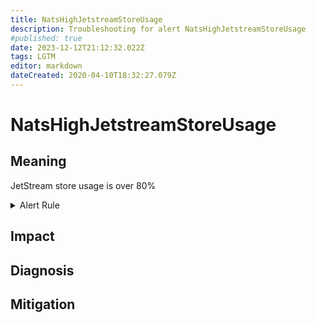 ```yaml
---
title: NatsHighJetstreamStoreUsage
description: Troubleshooting for alert NatsHighJetstreamStoreUsage
#published: true
date: 2023-12-12T21:12:32.022Z
tags: LGTM
editor: markdown
dateCreated: 2020-04-10T18:32:27.079Z
---
```


# NatsHighJetstreamStoreUsage

## Meaning
[//]: # "Short paragraph that explains what the alert means"
JetStream store usage is over 80%

<details>
  <summary>Alert Rule</summary>

  ```yaml
alert: NatsHighJetstreamStoreUsage
expr: gnatsd_varz_jetstream_stats_storage / gnatsd_varz_jetstream_config_max_storage > 0.8
for: 5m
labels:
    severity: warning
annotations:
    summary: Nats high JetStream store usage (instance {{ $labels.instance }})
    description: |-
        JetStream store usage is over 80%
          VALUE = {{ $value }}
          LABELS = {{ $labels }}
    runbook: https://github.com/srerun/prometheus-alerts/content/runbooks/NatsHighJetstreamStoreUsage

  ```
</details>


## Impact
[//]: # "What could / will happen if the alert is not addressed"



## Diagnosis
[//]: # "Steps to take to identify the cause of the problem"



## Mitigation
[//]: # "The steps necessary to resolve the alert"
